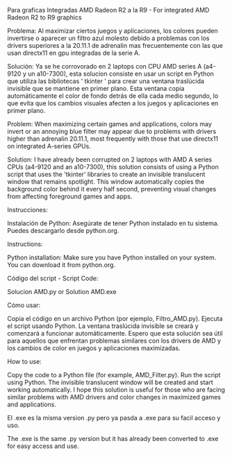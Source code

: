 Para graficas Integradas AMD Radeon R2 a la R9 - For integrated AMD Radeon R2 to R9 graphics

Problema: Al maximizar ciertos juegos y aplicaciones, los colores pueden invertirse o aparecer un filtro azul molesto debido a problemas con los drivers superiores a la 20.11.1 de adrenalin mas frecuentemente con las que usan directx11 en gpu integradas de la serie A.

Solución: Ya se he corrovorado en 2 laptops con CPU AMD series A (a4-9120 y un a10-7300), esta solucion consiste en usar un script en Python que utiliza las bibliotecas ' tkinter ' para crear una ventana traslúcida invisible que se mantiene en primer plano. Esta ventana copia automáticamente el color de fondo detrás de ella cada medio segundo, lo que evita que los cambios visuales afecten a los juegos y aplicaciones en primer plano.

Problem: When maximizing certain games and applications, colors may invert or an annoying blue filter may appear due to problems with drivers higher than adrenalin 20.11.1, most frequently with those that use directx11 on integrated A-series GPUs.

Solution: I have already been corrupted on 2 laptops with AMD A series CPUs (a4-9120 and an a10-7300), this solution consists of using a Python script that uses the 'tkinter' libraries to create an invisible translucent window that remains spotlight. This window automatically copies the background color behind it every half second, preventing visual changes from affecting foreground games and apps.

Instrucciones:

Instalación de Python:
Asegúrate de tener Python instalado en tu sistema. Puedes descargarlo desde python.org.

Instructions:

Python installation:
Make sure you have Python installed on your system. You can download it from python.org.

Código del script - Script Code:

Solucion AMD.py or Solution AMD.exe

Cómo usar:

Copia el código en un archivo Python (por ejemplo, Filtro_AMD.py).
Ejecuta el script usando Python. La ventana traslúcida invisible se creará y comenzará a funcionar automáticamente.
Espero que esta solución sea útil para aquellos que enfrentan problemas similares con los drivers de AMD y los cambios de color en juegos y aplicaciones maximizadas.

How to use:

Copy the code to a Python file (for example, AMD_Filter.py).
Run the script using Python. The invisible translucent window will be created and start working automatically.
I hope this solution is useful for those who are facing similar problems with AMD drivers and color changes in maximized games and applications.

El .exe es la misma version .py pero ya pasda a .exe para su facil acceso y uso.

The .exe is the same .py version but it has already been converted to .exe for easy access and use.
